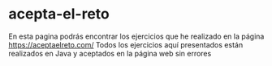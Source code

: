 # acepta-el-reto
En esta pagina podrás encontrar los ejercicios que he realizado en la página https://aceptaelreto.com/
Todos los ejercicios aquí presentados están realizados en Java y aceptados en la página web sin errores

